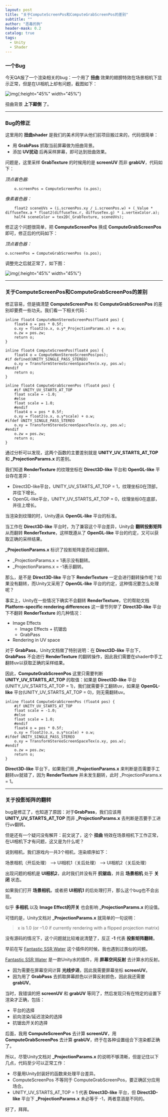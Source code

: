 ```yaml
---
layout: post
title: "关于ComputeScreenPos和ComputeGrabScreenPos的差别"
subtitle: ""
author: "恶毒的狗"
header-mask: 0.2
catalog: true
tags:
  - Unity
  - Shader
---
```


### 一个Bug

今天QA报了一个渲染相关的bug：一个用了 **扭曲** 效果的翅膀特效在场景相机下显示正常，但是在UI相机上却有问题，截图如下：

![img](/img/grabuv-bug/screenshot1.png){:height="45%" width="45%"} 

扭曲背景 **上下颠倒** 了。

---

### Bug的修正

这里用的 **扭曲shader** 是我们的美术同学从他们前项目搬过来的，代码很简单：

+ 用 **GrabPass** 抓取当前屏幕做为扭曲背景。
+ 添加 **UV扰动** 后再采样屏幕，即可达到扭曲效果。

问题是，这里采样 **GrabTexture** 的时候用的是 **screenUV** 而非 **grabUV**，代码如下：

*顶点着色器:*

```
	o.screenPos = ComputeScreenPos (o.pos);
``` 

*像素着色器：*

```
	float2 sceneUVs = (i.screenPos.xy / i.screenPos.w) + (_Value * diffuseTex.a * float2(diffuseTex.r, diffuseTex.g) * i.vertexColor.a);
	half4 sceneColor = tex2D(_GrabTexture, sceneUVs);
```

修正这个问题很简单，把 **ComputeScreenPos** 换成 **ComputeGrabScreenPos** 即可，修正后的代码如下：

*顶点着色器：*

```
o.screenPos = ComputeGrabScreenPos (o.pos);
```

调整完之后就正常了，如下图：

![img](/img/grabuv-bug/screenshot2.png){:height="45%" width="45%"} 

---

### 关于ComputeScreenPos和ComputeGrabScreenPos的差别

修正容易，但是搞清楚 **ComputeScreenPos** 和 **ComputeGrabScreenPos** 的差别却要费一些功夫。我们看一下相关代码：

```
inline float4 ComputeNonStereoScreenPos(float4 pos) {
    float4 o = pos * 0.5f;    
    o.xy = float2(o.x, o.y*_ProjectionParams.x) + o.w;
    o.zw = pos.zw;
    return o;
}

inline float4 ComputeScreenPos(float4 pos) {
    float4 o = ComputeNonStereoScreenPos(pos);
#if defined(UNITY_SINGLE_PASS_STEREO)
    o.xy = TransformStereoScreenSpaceTex(o.xy, pos.w);
#endif
    return o;
}

inline float4 ComputeGrabScreenPos (float4 pos) {
    #if UNITY_UV_STARTS_AT_TOP
    float scale = -1.0;
    #else
    float scale = 1.0;
    #endif
    float4 o = pos * 0.5f;    
    o.xy = float2(o.x, o.y*scale) + o.w;
#ifdef UNITY_SINGLE_PASS_STEREO
    o.xy = TransformStereoScreenSpaceTex(o.xy, pos.w);
#endif
    o.zw = pos.zw;
    return o;
}
```

通过分析可以发现，这两个函数的主要差别就是 **UNITY_UV_STARTS_AT_TOP** 和 **_ProjectionParams.x** 的差别。

我们知道 **RenderTexture** 的纹理坐标在 **Direct3D-like** 平台和 **OpenGL-like** 平台存在差异：

+ Direct3D-like平台，UNITY_UV_STARTS_AT_TOP = 1，纹理坐标0在顶部，并往下增长。
+ OpenGL-like平台，UNITY_UV_STARTS_AT_TOP = 0，纹理坐标0在底部，并往上增长。

当渲染到纹理的时，Unity遵从 **OpenGL-like** 平台的标准。

当工作在 **Direct3D-like** 平台时，为了兼容这个平台差异，Unity会 **翻转投影矩阵** 从而翻转 **RenderTexture**，这样既遵从了 **OpenGL-like** 平台的约定，又可以获取正确的采样结果。

**_ProjectionParams.x** 标识了投影矩阵是否经过翻转。

+ _ProjectionParams.x = 1表示没有翻转。
+ _ProjectionParams.x = -1表示翻转。
 
那么，是不是 **Direct3D-like** 平台下 **RenderTexture** 一定会进行翻转操作呢？如果没有翻转，而Unity又采用了 **OpenGL-like** 平台的约定，这种情况要怎么处理呢？

事实上，Unity在一些情况下确实不会翻转 **RenderTexture**，它的帮助文档 **Platform-specific rendering differences** 这一章节列举了 **Direct3D-like** 平台下不翻转 **RenderTexture** 的几种情况：

+ Image Effects
	+ Image Effects + 抗锯齿
	+ GrabPass
+ Rendering in UV space

对于 **GrabPass**，Unity文档做了特别说明：在 **Direct3D-like** 平台下，**GrabPass** 不会进行 **RenderTexture** 的翻转操作，因此我们需要在shader中手工翻转uv以获取正确的采样结果。

因此，**ComputeGrabScreenPos** 这里只需要判断 **UNITY_UV_STARTS_AT_TOP** 的取值：如果是 **Direct3D-like** 平台(UNITY_UV_STARTS_AT_TOP = 1)，我们就需要手工翻转uv，如果是 **OpenGL-like** 平台(UNITY_UV_STARTS_AT_TOP = 0)，则无需翻转uv。

```
inline float4 ComputeGrabScreenPos (float4 pos) {
    #if UNITY_UV_STARTS_AT_TOP
    float scale = -1.0;
    #else
    float scale = 1.0;
    #endif
    float4 o = pos * 0.5f;    
    o.xy = float2(o.x, o.y*scale) + o.w;
#ifdef UNITY_SINGLE_PASS_STEREO
    o.xy = TransformStereoScreenSpaceTex(o.xy, pos.w);
#endif
    o.zw = pos.zw;
    return o;
}
```

**Direct3D-like** 平台下，如果我们用 **_ProjectionParams.x** 来判断是否需要手工翻转uv就错了，因为 **RenderTexture** 并未发生翻转，此时 _ProjectionParams.x = 1。

---

### 关于投影矩阵的翻转

bug是修正了，也知道了原因：对于**GrabPass**，我们应该用 **UNITY_UV_STARTS_AT_TOP** 而非 **_ProjectionParams.x** 去判断是否要手工进行uv翻转。

但是还有一个疑问没有解开：前文说了，这个 **扭曲** 特效在场景相机下工作正常，在UI相机下才有问题，这又是为什么呢？

说到相机，我们游戏内一共3个相机，渲染顺序如下：

场景相机（开后处理） --> UI相机1（关后处理） --> UI相机2（关后处理）

出现问题的相机是 **UI相机2**，此时我们并没有开 **抗锯齿**，并且 **场景相机** 处于 **关闭** 状态。

如果我们打开 **场景相机**，或者把 **UI相机1** 的后处理打开，那么这个bug也不会出现。

似乎 **多相机** 以及 **Image Effect的开关** 也会影响 **_ProjectionParams.x** 的设值。

可惜的是，Unity文档对 **_ProjectionParams.x** 就简单的一句说明：

> x is 1.0 (or –1.0 if currently rendering with a flipped projection matrix)

没有源码的情况下，这个问题就比较难说清楚了，反正 **-1** 代表 **投影矩阵翻转**。

早前在写 [Fantastic SSR Water](https://assetstore.unity.com/packages/vfx/shaders/fantastic-ssr-water-154020?aid=1101l85Tr) 这个插件的时候，我也遇到过类似的问题。

[Fantastic SSR Water](https://assetstore.unity.com/packages/vfx/shaders/fantastic-ssr-water-154020?aid=1101l85Tr) 是一款Unity水的插件，用 **屏幕空间反射** 去计算水的反射。

+ 因为需要在屏幕空间计算 **光线步进**，因此我需要屏幕坐标 **screenUV**。
+ 因为用了 **GrabPass** 去抓取屏幕颜色以计算反射颜色，因此我还需要 **grabUV**。

当时，我错误的把 **screenUV** 和 **grabUV** 等同了，然后发现只有在特定的设置下渲染才正确，包括：

+ 平台的选择
+ 前向渲染/延迟渲染的选择
+ 抗锯齿开关的选择

后面，我用 **ComputeScreenPos** 去计算 **screenUV**，用 **ComputeGrabScreenPos** 去计算 **grabUV**，终于在各种设置组合下渲染都正确了。

所以，尽管Unity文档对 **_ProjectionParams.x** 的说明不够清晰，但是记住以下几点，代码至少可以正常工作：

+ 尽量用Unity封装好的函数来处理平台差异。
+ ComputeScreenPos 不等同于 ComputeGrabScreenPos，要正确区分应用场合。
+ UNITY_UV_STARTS_AT_TOP = 1 代表 **Direct3D-like** 平台，但 **Direct3D-like** 平台下 **_ProjectionParams.x** 未必等于 -1，两者意涵是不同的。

好了，拜拜。





























